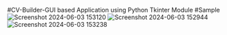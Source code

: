 #CV-Builder-GUI based Application using Python Tkinter Module
#Sample
![Screenshot 2024-06-03 153120](https://github.com/pranay1306/CV-Builder/assets/118453032/95499456-200e-40cb-af20-b93348142c6e)
![Screenshot 2024-06-03 152944](https://github.com/pranay1306/CV-Builder/assets/118453032/e68877d5-6004-4cbd-a9e4-fd7f7ba84abf)
![Screenshot 2024-06-03 153238](https://github.com/pranay1306/CV-Builder/assets/118453032/f29448a8-47e5-46c3-b1ea-bbee331833bf)
